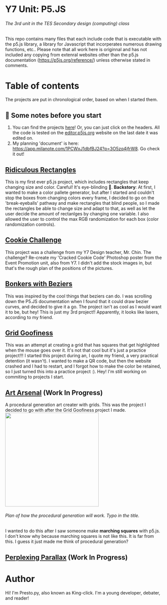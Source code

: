 # Y7 Unit: P5.JS
###### The 3rd unit in the TES Secondary design (computing) class
This repo contains many files that each include code that is executable with the p5.js library, a library for Javascript that incorperates numerous drawing functions, etc.. Please note that all work here is originnal and has not included any copying from extenral websites other than the p5.js documentation (https://p5js.org/reference/) unless otherwise stated in comments.

# Table of contents
The projects are put in chronological order, based on when I started them.

## 👀 Some notes before you start
1. You can find the projects [here](https://github.com/Prestopy/p5js-y7/tree/main/code%20files/p5.js%20code)! Or, you can just click on the headers. All the code is tested on the [editor.p5js.org](editor.p5s.org) website on the last date it was edited on.
2. My planning 'document' is here: https://app.milanote.com/1PCWxJ1dbfBJ24?p=3O5zq4jfrW8. Go check it out!

## [Ridiculous Rectangles](https://github.com/Prestopy/p5js-y7/blob/main/code%20files/p5.js%20code/ridiculous%20rectangles.js)
This is my first ever p5.js project, which includes rectangles that keep changing size and color. Careful! It's eye-blinding 🤣. **Backstory**: At first, I wanted to make a color pallete generator, but after I started and couldn't stop the boxes from changing colors every frame, I decided to go on the 'break-eyeballs' pathway and make rectangles that blind people, so I made the rectangles be able to change size and adapt to that, as well as let the user decide the amount of rectanlges by changing one variable. I also allowed the user to control the max RGB randomization for each box (color randomization controls).

## [Cookie Challenge](https://github.com/Prestopy/p5js-y7/blob/main/code%20files/p5.js%20code/cookie%20challenge.js)
This project was a challenge from my Y7 Design teacher, Mr. Chin. The challenge? Re-create my 'Cracked Cookie Code' Photoshop poster from the Event Promotion unit, also from Y7. I didn't add the stock images in, but that's the rough plan of the positions of the pictures.

## [Bonkers with Beziers](https://github.com/Prestopy/p5js-y7/blob/main/code%20files/p5.js%20code/bonkers%20with%20beziers.js)
This was inspired by the cool things that beziers can do. I was scrolling down the P5.JS documentation when I found that it could draw bezier curves, and decided to give it a go. The project isn't as cool as I would want it to be, but hey! This is just my 3rd project!! Apparently, it looks like lasers, according to my friend.


## [Grid Goofiness](https://github.com/Prestopy/p5js-y7/blob/main/code%20files/p5.js%20code/grid%20goofiness.js)
This was an attempt at creating a grid that has squares that get highlighted when the mouse goes over it. It's not that cool but it's just a practice project!!! I started this project during an, I quote my friend, a very practical detention (it wasn't). I wanted to make a QR code, but then the website crashed and I had to restart, and I forgot how to make the color be retained, so I just turned this into a practice project :). Hey! I'm still working on commiting to projects I start.

## [Art Arsenal](https://github.com/Prestopy/p5js-y7/blob/main/code%20files/p5.js%20code/art%20arsenal.js) (Work In Progress)
A procedural generation art creater with grids. This was the project I decided to go with after the Grid Goofiness project I made. 
<img src="https://user-images.githubusercontent.com/65468855/224895477-13ee59ff-d583-406b-96d4-d3e92bd7baab.png" width= 300 height= 300>
###### Plan of how the procedural generation will work. Typo in the title.
I wanted to do this after I saw someone make **marching squares** with p5.js. I don't know why because marching squares is not like this. It is far from this. I guess it just made me think of procedural generation?

## [Perplexing Parallax](https://github.com/Prestopy/p5js-y7/blob/main/code%20files/p5.js%20code/perplexing%20parallax.js) (Work In Progress)


# Author
Hi! I'm Presto.py, also known as King-click. I'm a young developer, debater, and reader!
